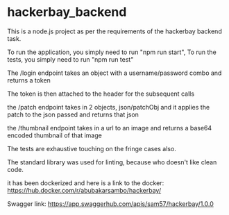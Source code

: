 # hackerbay_backend
This is a node.js project as per the requirements of the hackerbay backend task.

To run the application, you simply need to run "npm run start",
To run the tests, you simply need to run "npm run test"

The /login endpoint takes an object with a username/password combo and returns a token

The token is then attached to the header for the subsequent calls

the /patch endpoint takes in 2 objects, json/patchObj and it applies the patch to the json passed
and returns that json

the /thumbnail endpoint takes in a url to an image and returns a base64 encoded thumbnail of that image

The tests are exhaustive touching on the fringe cases also.

The standard library was used for linting, because who doesn't like clean code.

it has been dockerized and here is a link to the docker: https://hub.docker.com/r/abubakarsambo/hackerbay/

Swagger link: https://app.swaggerhub.com/apis/sam57/hackerbay/1.0.0
